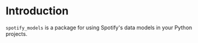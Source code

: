 # Introduction
`spotify_models` is a package for using Spotify's data models in your Python projects.

